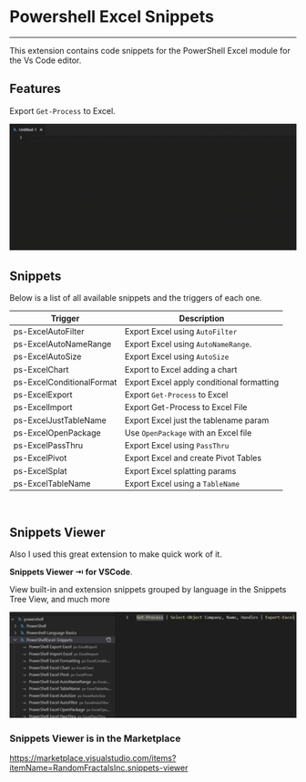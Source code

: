# Powershell Excel Snippets
-------------------

<!-- [![Version](https://vsmarketplacebadge.apphb.com/version/xabikos.JavaScriptSnippets.svg)](https://marketplace.visualstudio.com/items?itemName=xabikos.JavaScriptSnippets)
[![Installs](https://vsmarketplacebadge.apphb.com/installs/xabikos.JavaScriptSnippets.svg)](https://marketplace.visualstudio.com/items?itemName=xabikos.JavaScriptSnippets)
[![Ratings](https://vsmarketplacebadge.apphb.com/rating/xabikos.JavaScriptSnippets.svg)](https://marketplace.visualstudio.com/items?itemName=xabikos.JavaScriptSnippets) -->

This extension contains code snippets for the PowerShell Excel module for the Vs Code editor.
## Features

Export `Get-Process` to Excel.

![](images/PowerShellExcelSnippetsExportGetProcess.gif)

## Snippets

Below is a list of all available snippets and the triggers of each one.

|Trigger|Description|
|---|---|
|ps-ExcelAutoFilter|Export Excel using `AutoFilter`|
|ps-ExcelAutoNameRange|Export Excel using `AutoNameRange`.|
|ps-ExcelAutoSize|Export Excel using `AutoSize`|
|ps-ExcelChart|Export to Excel adding a chart|
|ps-ExcelConditionalFormat|Export Excel apply conditional formatting|
|ps-ExcelExport|Export `Get-Process` to Excel|
|ps-ExcelImport|Export Get-Process to Excel File|
|ps-ExcelJustTableName|Export Excel just the tablename param|
|ps-ExcelOpenPackage|Use `OpenPackage` with an Excel file |
|ps-ExcelPassThru|Export Excel using `PassThru`|
|ps-ExcelPivot|Export Excel and create Pivot Tables|
|ps-ExcelSplat|Export Excel splatting params|
|ps-ExcelTableName|Export Excel using a `TableName`|


<br/>

## Snippets Viewer

Also I used this great extension to make quick work of it.

**Snippets Viewer ⇥ for VSCode**.

View built-in and extension snippets grouped by language in the Snippets Tree View, and much more

![](images/SnippetsViewer.png)

### Snippets Viewer is in the Marketplace

https://marketplace.visualstudio.com/items?itemName=RandomFractalsInc.snippets-viewer